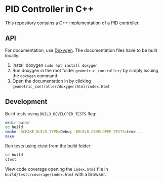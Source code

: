 # PID Controller in C++

This repository contains a C++ implementation of a PID controller.

## API
For documentation, use [Doxygen](https://www.doxygen.nl/index.html). The documentation files have to be built locally:

1. Install doxygen `sudo apt install doxygen`
2. Run doxygen in the root folder `geometric_controller/` by simply issuing the `doxygen` command.
3. Open the documentation in by clicking `geometric_controller/doxygen/html/index.html`

## Development
Build tests using `BUILD_DEVELOPER_TESTS` flag:

```bash
mkdir build
cd build
cmake -DCMAKE_BUILD_TYPE=Debug -DBUILD_DEVELOPER_TESTS=true ..
make
```

Run tests using ctest from the build folder:

```bash
cd build
ctest
```

View code coverage opening the `index.html` file in `build/tests/coverage/index.html` with a browser.